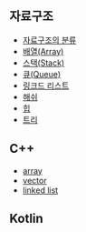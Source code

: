 ## 자료구조

* [자료구조의 분류](https://velog.io/@kang9366/선형자료구조와-비선형자료구조)
* [배열(Array)](https://github.com/kang9366/Data-Structure/wiki/배열)
* [스택(Stack)](https://velog.io/@kang9366/자료구조-스택Stack)
* [큐(Queue)](https://github.com/kang9366/Data-Structure/wiki/큐)
* [링크드 리스트]()
* [해쉬]()
* [힙]()
* [트리]()


## C++
* [array]()
* [vector]()
* [linked list]()

## Kotlin



